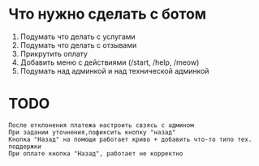 # Что нужно сделать с ботом

1. Подумать что делать с услугами
2. Подумать что делать с отзывами
3. Прикрутить оплату
4. Добавить меню с действиями (/start, /help, /meow)
5. Подумать над админкой и над технической админкой

# TODO

    После отклонения платежа настроить свзясь с админом
    При задании уточнения,пофиксить кнопку "назад"
    Кнопка "Назад" на помощи работает криво + добавить что-то типо тех. поддержки
    При оплате кнопка "Назад", работает не корректно
